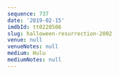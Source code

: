 ```yaml
---
sequence: 737
date: '2019-02-15'
imdbId: tt0220506
slug: halloween-resurrection-2002
venue: null
venueNotes: null
medium: Hulu
mediumNotes: null
---
```



